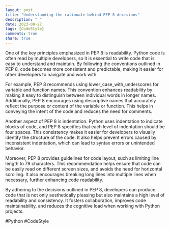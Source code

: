 ```yaml
---
layout: post
title: "Understanding the rationale behind PEP 8 decisions"
description: " "
date: 2023-09-27
tags: [CodeStyle]
comments: true
share: true
---
```


One of the key principles emphasized in PEP 8 is readability. Python code is often read by multiple developers, so it is essential to write code that is easy to understand and maintain. By following the conventions outlined in PEP 8, code becomes more consistent and predictable, making it easier for other developers to navigate and work with.

For example, PEP 8 recommends using lower_case_with_underscores for variable and function names. This convention enhances readability by making it easy to distinguish between individual words in longer names. Additionally, PEP 8 encourages using descriptive names that accurately reflect the purpose or content of the variable or function. This helps in conveying the intent of the code and reduces the need for comments.

Another aspect of PEP 8 is indentation. Python uses indentation to indicate blocks of code, and PEP 8 specifies that each level of indentation should be four spaces. This consistency makes it easier for developers to visually identify the structure of the code. It also helps prevent errors caused by inconsistent indentation, which can lead to syntax errors or unintended behavior.

Moreover, PEP 8 provides guidelines for code layout, such as limiting line length to 79 characters. This recommendation helps ensure that code can be easily read on different screen sizes, and avoids the need for horizontal scrolling. It also encourages breaking long lines into multiple lines when necessary, further enhancing code readability.

By adhering to the decisions outlined in PEP 8, developers can produce code that is not only aesthetically pleasing but also maintains a high level of readability and consistency. It fosters collaboration, improves code maintainability, and reduces the cognitive load when working with Python projects.

#Python #CodeStyle
